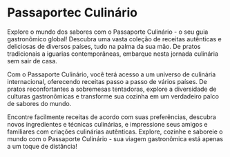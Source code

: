 # Passaportec Culinário


Explore o mundo dos sabores com o Passaporte Culinário - o seu guia gastronômico global! Descubra uma vasta coleção de receitas autênticas e deliciosas de diversos países, tudo na palma da sua mão. De pratos tradicionais a iguarias contemporâneas, embarque nesta jornada culinária sem sair de casa.

Com o Passaporte Culinário, você terá acesso a um universo de culinária internacional, oferecendo receitas passo a passo de vários países. De pratos reconfortantes a sobremesas tentadoras, explore a diversidade de culturas gastronômicas e transforme sua cozinha em um verdadeiro palco de sabores do mundo.

Encontre facilmente receitas de acordo com suas preferências, descubra novos ingredientes e técnicas culinárias, e impressione seus amigos e familiares com criações culinárias autênticas. Explore, cozinhe e saboreie o mundo com o Passaporte Culinário - sua viagem gastronômica está apenas a um toque de distância!


